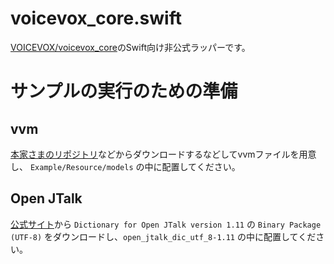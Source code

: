 # voicevox_core.swift
[VOICEVOX/voicevox_core](https://github.com/VOICEVOX/voicevox_core)のSwift向け非公式ラッパーです。



# サンプルの実行のための準備
## vvm
[本家さまのリポジトリ](https://github.com/VOICEVOX/voicevox_core/releases)などからダウンロードするなどしてvvmファイルを用意し、 `Example/Resource/models` の中に配置してください。

## Open JTalk
[公式サイト](https://open-jtalk.sourceforge.net/)から `Dictionary for Open JTalk version 1.11` の `Binary Package (UTF-8)` をダウンロードし、`open_jtalk_dic_utf_8-1.11` の中に配置してください。
